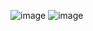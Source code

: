 ![image](https://github.com/user-attachments/assets/26ea3d34-539c-4f11-a821-afe6e080c677)
![image](https://github.com/user-attachments/assets/51a9e55c-a3ad-4390-b4d8-cf281168bdb5)
